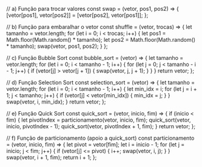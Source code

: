 // a) Função para trocar valores
const swap = (vetor, pos1, pos2) => {
    [vetor[pos1], vetor[pos2]] = [vetor[pos2], vetor[pos1]];
};

// b) Função para embaralhar o vetor
const shuffle = (vetor, trocas) => {
    let tamanho = vetor.length;
    for (let i = 0; i < trocas; i++) {
        let pos1 = Math.floor(Math.random() * tamanho);
        let pos2 = Math.floor(Math.random() * tamanho);
        swap(vetor, pos1, pos2);
    }
};

// c) Função Bubble Sort
const bubble_sort = (vetor) => {
    let tamanho = vetor.length;
    for (let i = 0; i < tamanho - 1; i++) {
        for (let j = 0; j < tamanho - i - 1; j++) {
            if (vetor[j] > vetor[j + 1]) {
                swap(vetor, j, j + 1);
            }
        }
    }
    return vetor;
};

// d) Função Selection Sort
const selection_sort = (vetor) => {
    let tamanho = vetor.length;
    for (let i = 0; i < tamanho - 1; i++) {
        let min_idx = i;
        for (let j = i + 1; j < tamanho; j++) {
            if (vetor[j] < vetor[min_idx]) {
                min_idx = j;
            }
        }
        swap(vetor, i, min_idx);
    }
    return vetor;
};

// e) Função Quick Sort
const quick_sort = (vetor, inicio, fim) => {
    if (inicio < fim) {
        let pivotIndex = particionamento(vetor, inicio, fim);
        quick_sort(vetor, inicio, pivotIndex - 1);
        quick_sort(vetor, pivotIndex + 1, fim);
    }
    return vetor;
};

// f) Função de particionamento (apoio a quick_sort)
const particionamento = (vetor, inicio, fim) => {
    let pivot = vetor[fim];
    let i = inicio - 1;
    for (let j = inicio; j < fim; j++) {
        if (vetor[j] <= pivot) {
            i++;
            swap(vetor, i, j);
        }
    }
    swap(vetor, i + 1, fim);
    return i + 1;
};
